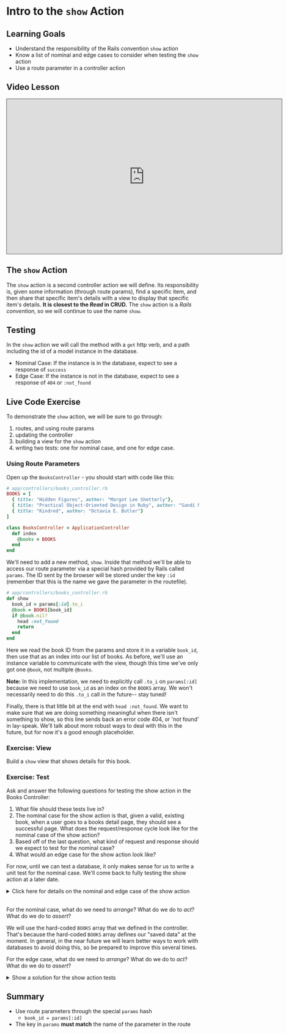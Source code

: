 # Intro to the `show` Action

## Learning Goals

- Understand the responsibility of the Rails convention `show` action
- Know a list of nominal and edge cases to consider when testing the `show` action
- Use a route parameter in a controller action

## Video Lesson

<iframe src="https://adaacademy.hosted.panopto.com/Panopto/Pages/Embed.aspx?id=ade4046c-1028-4168-8bea-aba50170d806&autoplay=false&offerviewer=true&showtitle=true&showbrand=false&start=0&interactivity=all" height="405" width="720" style="border: 1px solid #464646;" allowfullscreen allow="autoplay"></iframe>

## The `show` Action

The `show` action is a second controller action we will define. Its responsibility is, given some information (through route params), find a specific item, and then share that specific item's details with a view to display that specific item's details. **It is closest to the _Read_ in CRUD.** The `show` action is a _Rails convention_, so we will continue to use the name `show`.

## Testing

In the `show` action we will call the method with a `get` http verb, and a path including the id of a model instance in the database. 

- Nominal Case: If the instance is in the database, expect to see a response of `success`
- Edge Case: If the instance is not in the database, expect to see a response of `404` or `:not_found`

## Live Code Exercise

To demonstrate the `show` action, we will be sure to go through:

1. routes, and using route params
1. updating the controller
1. building a view for the `show` action
1. writing two tests: one for nominal case, and one for edge case.

### Using Route Parameters

Open up the `BooksController` - you should start with code like this:

```ruby
# app/controllers/books_controller.rb
BOOKS = [
  { title: "Hidden Figures", author: "Margot Lee Shetterly"},
  { title: "Practical Object-Oriented Design in Ruby", author: "Sandi Metz"},
  { title: "Kindred", author: "Octavia E. Butler"}
]

class BooksController < ApplicationController
  def index
    @books = BOOKS
  end
end
```

We'll need to add a new method, `show`. Inside that method we'll be able to access our route parameter via a special hash provided by Rails called `params`. The ID sent by the browser will be stored under the key `:id` (remember that this is the name we gave the parameter in the routefile).

```ruby
# app/controllers/books_controller.rb
def show
  book_id = params[:id].to_i
  @book = BOOKS[book_id]
  if @book.nil?
    head :not_found
    return
  end
end
```

Here we read the book ID from the params and store it in a variable `book_id`, then use that as an index into our list of books. As before, we'll use an instance variable to communicate with the view, though this time we've only got one `@book`, not multiple `@books`.

**Note:** In this implementation, we need to explicitly call `.to_i` on `params[:id]` because we need to use `book_id` as an index on the `BOOKS` array. We won't necessarily need to do this `.to_i` call in the future-- stay tuned!

Finally, there is that little bit at the end with `head :not_found`. We want to make sure that we are doing something meaningful when there isn't something to show, so this line sends back an error code 404, or 'not found' in lay-speak. We'll talk about more robust ways to deal with this in the future, but for now it's a good enough placeholder.

### Exercise: View

Build a `show` view that shows details for this book.

### Exercise: Test

Ask and answer the following questions for testing the show action in the Books Controller:

<!--QFLAG-->

1. What file should these tests live in?
1. The nominal case for the show action is that, given a valid, existing book, when a user goes to a books detail page, they should see a successful page. What does the request/response cycle look like for the nominal case of the show action?
1. Based off of the last question, what kind of request and response should we expect to test for the nominal case?
1. What would an edge case for the show action look like?

For now, until we can test a database, it only makes sense for us to write a unit test for the nominal case. We'll come back to fully testing the show action at a later date.

<details>

<summary>
  Click here for details on the nominal and edge case of the show action
</summary>

  - Nominal case: this assumes that the specified record (book) is found. Check that the response is with the HTTP response code of 200 ok
  - Edge case: this assumes that the specified record (book) is not found. Should the controller give back 200 ok? Or should it _redirect_? Or should it return _not found_? Whatever the case, be sure to test this.

</details>

<br/>

For the nominal case, what do we need to _arrange_? What do we do to _act_? What do we do to _assert_?

We will use the hard-coded `BOOKS` array that we defined in the controller. That's because the hard-coded `BOOKS` array defines our "saved data" at the moment. In general, in the near future we will learn better ways to work with databases to avoid doing this, so be prepared to improve this several times.

For the edge case, what do we need to _arrange_? What do we do to _act_? What do we do to _assert_?

<details>

<summary>
  Show a solution for the show action tests
</summary>

```ruby
describe "show" do
  it "will get show for valid ids" do
    # Arrange
    valid_book_id = 1

    # Act
    get "/books/#{valid_book_id}"

    # Assert
    must_respond_with :success
  end

  it "will respond with not_found for invalid ids" do
    # Arrange
    invalid_book_id = 999

    # Act
    get "/books/#{invalid_book_id}"

    # Assert
    must_respond_with :not_found
  end
end
```

</details>


## Summary

- Use route parameters through the special `params` hash
  - `book_id = params[:id]`
- The key in `params` **must match** the name of the parameter in the route
